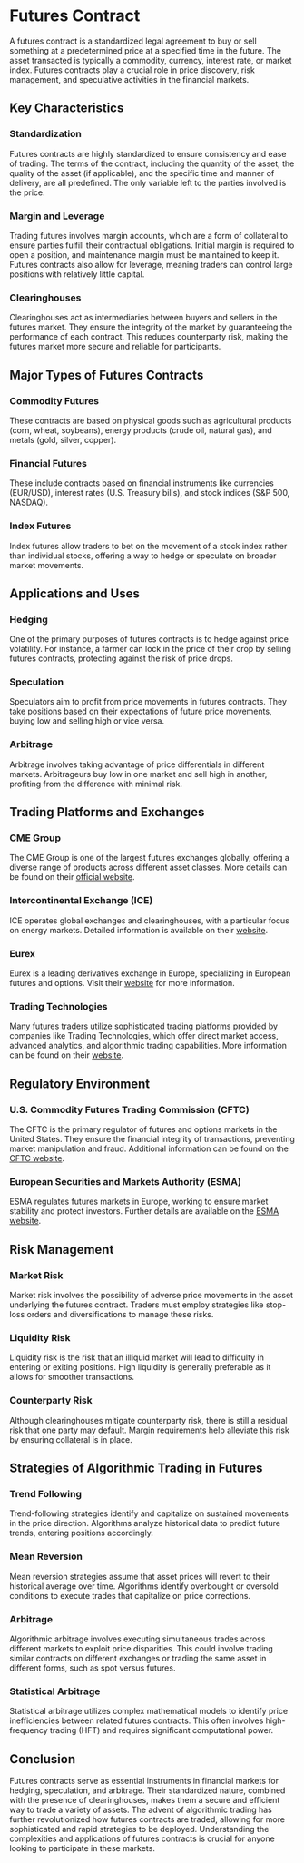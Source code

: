 # Futures Contract

A futures contract is a standardized legal agreement to buy or sell something at a predetermined price at a specified time in the future. The asset transacted is typically a commodity, currency, interest rate, or market index. Futures contracts play a crucial role in price discovery, risk management, and speculative activities in the financial markets.

## Key Characteristics

### Standardization
Futures contracts are highly standardized to ensure consistency and ease of trading. The terms of the contract, including the quantity of the asset, the quality of the asset (if applicable), and the specific time and manner of delivery, are all predefined. The only variable left to the parties involved is the price.

### Margin and Leverage
Trading futures involves margin accounts, which are a form of collateral to ensure parties fulfill their contractual obligations. Initial margin is required to open a position, and maintenance margin must be maintained to keep it. Futures contracts also allow for leverage, meaning traders can control large positions with relatively little capital.

### Clearinghouses
Clearinghouses act as intermediaries between buyers and sellers in the futures market. They ensure the integrity of the market by guaranteeing the performance of each contract. This reduces counterparty risk, making the futures market more secure and reliable for participants.

## Major Types of Futures Contracts

### Commodity Futures
These contracts are based on physical goods such as agricultural products (corn, wheat, soybeans), energy products (crude oil, natural gas), and metals (gold, silver, copper).

### Financial Futures
These include contracts based on financial instruments like currencies (EUR/USD), interest rates (U.S. Treasury bills), and stock indices (S&P 500, NASDAQ).

### Index Futures
Index futures allow traders to bet on the movement of a stock index rather than individual stocks, offering a way to hedge or speculate on broader market movements.

## Applications and Uses

### Hedging
One of the primary purposes of futures contracts is to hedge against price volatility. For instance, a farmer can lock in the price of their crop by selling futures contracts, protecting against the risk of price drops.

### Speculation
Speculators aim to profit from price movements in futures contracts. They take positions based on their expectations of future price movements, buying low and selling high or vice versa.

### Arbitrage
Arbitrage involves taking advantage of price differentials in different markets. Arbitrageurs buy low in one market and sell high in another, profiting from the difference with minimal risk.

## Trading Platforms and Exchanges

### CME Group
The CME Group is one of the largest futures exchanges globally, offering a diverse range of products across different asset classes. More details can be found on their [official website](https://www.cmegroup.com/).

### Intercontinental Exchange (ICE)
ICE operates global exchanges and clearinghouses, with a particular focus on energy markets. Detailed information is available on their [website](https://www.theice.com/).

### Eurex
Eurex is a leading derivatives exchange in Europe, specializing in European futures and options. Visit their [website](https://www.eurex.com/) for more information.

### Trading Technologies
Many futures traders utilize sophisticated trading platforms provided by companies like Trading Technologies, which offer direct market access, advanced analytics, and algorithmic trading capabilities. More information can be found on their [website](https://www.tradingtechnologies.com/).

## Regulatory Environment

### U.S. Commodity Futures Trading Commission (CFTC)
The CFTC is the primary regulator of futures and options markets in the United States. They ensure the financial integrity of transactions, preventing market manipulation and fraud. Additional information can be found on the [CFTC website](https://www.cftc.gov/).

### European Securities and Markets Authority (ESMA)
ESMA regulates futures markets in Europe, working to ensure market stability and protect investors. Further details are available on the [ESMA website](https://www.esma.europa.eu/).

## Risk Management

### Market Risk
Market risk involves the possibility of adverse price movements in the asset underlying the futures contract. Traders must employ strategies like stop-loss orders and diversifications to manage these risks.

### Liquidity Risk
Liquidity risk is the risk that an illiquid market will lead to difficulty in entering or exiting positions. High liquidity is generally preferable as it allows for smoother transactions.

### Counterparty Risk
Although clearinghouses mitigate counterparty risk, there is still a residual risk that one party may default. Margin requirements help alleviate this risk by ensuring collateral is in place.

## Strategies of Algorithmic Trading in Futures

### Trend Following
Trend-following strategies identify and capitalize on sustained movements in the price direction. Algorithms analyze historical data to predict future trends, entering positions accordingly.

### Mean Reversion
Mean reversion strategies assume that asset prices will revert to their historical average over time. Algorithms identify overbought or oversold conditions to execute trades that capitalize on price corrections.

### Arbitrage
Algorithmic arbitrage involves executing simultaneous trades across different markets to exploit price disparities. This could involve trading similar contracts on different exchanges or trading the same asset in different forms, such as spot versus futures.

### Statistical Arbitrage
Statistical arbitrage utilizes complex mathematical models to identify price inefficiencies between related futures contracts. This often involves high-frequency trading (HFT) and requires significant computational power.

## Conclusion
Futures contracts serve as essential instruments in financial markets for hedging, speculation, and arbitrage. Their standardized nature, combined with the presence of clearinghouses, makes them a secure and efficient way to trade a variety of assets. The advent of algorithmic trading has further revolutionized how futures contracts are traded, allowing for more sophisticated and rapid strategies to be deployed. Understanding the complexities and applications of futures contracts is crucial for anyone looking to participate in these markets.